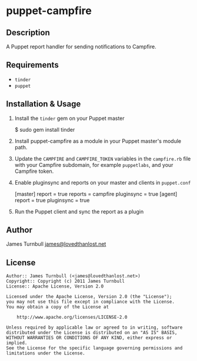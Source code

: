puppet-campfire
===============

Description
-----------

A Puppet report handler for sending notifications to Campfire.

Requirements
------------

* `tinder`
* `puppet`

Installation & Usage
--------------------

1.  Install the `tinder` gem on your Puppet master

    $ sudo gem install tinder

2.  Install puppet-campfire as a module in your Puppet master's module
path.

3.  Update the `CAMPFIRE` and `CAMPFIRE_TOKEN` variables in the
    `campfire.rb` file with your Campfire subdomain, for example
    `puppetlabs`, and your Campfire token.

4.  Enable pluginsync and reports on your master and clients in `puppet.conf`

    [master]
    report = true
    reports = campfire
    pluginsync = true
    [agent]
    report = true
    pluginsync = true

5.  Run the Puppet client and sync the report as a plugin

Author
------

James Turnbull <james@lovedthanlost.net>

License
-------

    Author:: James Turnbull (<james@lovedthanlost.net>)
    Copyright:: Copyright (c) 2011 James Turnbull
    License:: Apache License, Version 2.0

    Licensed under the Apache License, Version 2.0 (the "License");
    you may not use this file except in compliance with the License.
    You may obtain a copy of the License at

        http://www.apache.org/licenses/LICENSE-2.0

    Unless required by applicable law or agreed to in writing, software
    distributed under the License is distributed on an "AS IS" BASIS,
    WITHOUT WARRANTIES OR CONDITIONS OF ANY KIND, either express or implied.
    See the License for the specific language governing permissions and
    limitations under the License.
